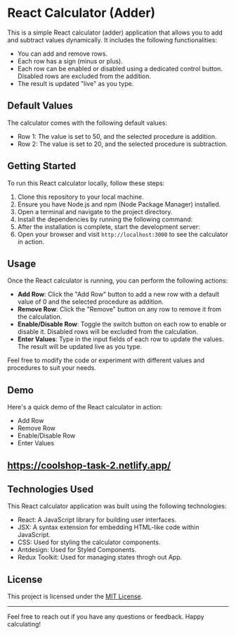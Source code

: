 # React Calculator (Adder)

This is a simple React calculator (adder) application that allows you to add and subtract values dynamically. It includes the following functionalities:

- You can add and remove rows.
- Each row has a sign (minus or plus).
- Each row can be enabled or disabled using a dedicated control button. Disabled rows are excluded from the addition.
- The result is updated "live" as you type.

## Default Values

The calculator comes with the following default values:

- Row 1: The value is set to 50, and the selected procedure is addition.
- Row 2: The value is set to 20, and the selected procedure is subtraction.

## Getting Started

To run this React calculator locally, follow these steps:

1. Clone this repository to your local machine.
2. Ensure you have Node.js and npm (Node Package Manager) installed.
3. Open a terminal and navigate to the project directory.
4. Install the dependencies by running the following command:
5. After the installation is complete, start the development server:
6. Open your browser and visit `http://localhost:3000` to see the calculator in action.

## Usage

Once the React calculator is running, you can perform the following actions:

- **Add Row**: Click the "Add Row" button to add a new row with a default value of 0 and the selected procedure as addition.
- **Remove Row**: Click the "Remove" button on any row to remove it from the calculation.
- **Enable/Disable Row**: Toggle the switch button on each row to enable or disable it. Disabled rows will be excluded from the calculation.
- **Enter Values**: Type in the input fields of each row to update the values. The result will be updated live as you type.

Feel free to modify the code or experiment with different values and procedures to suit your needs.
## Demo

Here's a quick demo of the React calculator in action:

- Add Row
- Remove Row
- Enable/Disable Row
- Enter Values


## https://coolshop-task-2.netlify.app/

## Technologies Used

This React calculator application was built using the following technologies:

- React: A JavaScript library for building user interfaces.
- JSX: A syntax extension for embedding HTML-like code within JavaScript.
- CSS: Used for styling the calculator components.
- Antdesign: Used for Styled Components.
- Redux Toolkit: Used for managing states throgh out App.

## License

This project is licensed under the [MIT License](LICENSE).

---

Feel free to reach out if you have any questions or feedback. Happy calculating!

